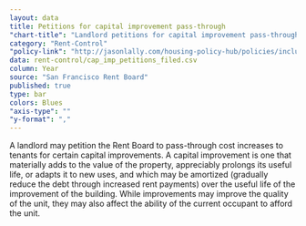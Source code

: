 ```yaml
---
layout: data
title: Petitions for capital improvement pass-through
"chart-title": "Landlord petitions for capital improvement pass-through, 1997-2014 Q2"
category: "Rent-Control"
"policy-link": "http://jasonlally.com/housing-policy-hub/policies/inclusionary-housing/"
data: rent-control/cap_imp_petitions_filed.csv
column: Year
source: "San Francisco Rent Board"
published: true
type: bar
colors: Blues
"axis-type": ""
"y-format": ","
---
```

A landlord may petition the Rent Board to pass-through cost increases to tenants for certain capital improvements. A capital improvement is one that materially adds to the value of the property, appreciably prolongs its useful life, or adapts it to new uses, and which may be amortized (gradually reduce the debt through increased rent payments) over the useful life of the improvement of the building. While improvements may improve the quality of the unit, they may also affect the ability of the current occupant to afford the unit.